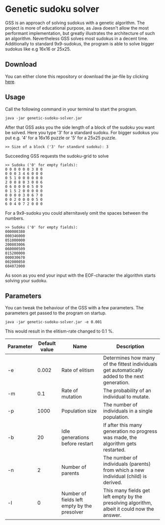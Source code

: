 # Genetic sudoku solver

GSS is an approach of solving sudokus with a genetic algorithm. The project is more of educational purpose, as Java doesn't allow the most performant implementation, but greatly illustrates the architecture of such an algorithm. Nevertheless GSS solves most sudokus in a decent time. Additionally to standard 9x9-sudokus, the program is able to solve bigger sudokus like e.g 16x16 or 25x25.

## Download
You can either clone this repository or download the jar-file by clicking [here](https://github.com/marcelmoosbrugger/genetic-sudoku-solver/raw/master/genetic-sudoku-solver.jar).

## Usage
Call the following command in your terminal to start the program.
```
java -jar genetic-sudoku-solver.jar
```
After that GSS asks you the side length of a block of the sudoku you want be solved. Here you type '3' for a standard sudoku. For bigger sudokus you put e.g. '4' for a 16x16 puzzle or '5' for a 25x25 puzzle.
```
>> Size of a block ('3' for standard sudoku): 3
```
Succeeding GSS requests the sudoku-grid to solve
```
>> Sudoku ('0' for empty fields):
0 0 0 0 0 0 3 8 0
0 0 0 3 4 6 0 0 0
0 5 1 0 0 0 0 0 0
2 0 0 8 0 3 0 0 6
0 6 0 0 0 0 5 0 9
0 1 5 2 0 0 0 0 0
0 0 0 0 3 0 6 7 0
0 0 2 0 0 0 0 5 0
6 0 4 0 7 2 0 0 0
```
For a 9x9-sudoku you could alternitavely omit the spaces between the numbers.
```
>> Sudoku ('0' for empty fields):
000000380
000346000
051000000
200803006
060000509
015200000
000030670
002000050
604072000
```
As soon as you end your input with the EOF-character the algorithm starts solving your sudoku.

## Parameters
You can tweak the behaviour of the GSS with a few parameters. The parameters get passed to the program on startup.
```
java -jar genetic-sudoku-solver.jar -e 0.001
```
This would result in the elitism-rate changed to 0.1 %.

Parameter | Default value | Name | Description
---|---|---|---
-e | 0.002 | Rate of elitism | Determines how many of the fittest individuals get automatically added to the next generation.
-m | 0.1 | Rate of mutation | The probability of an individual to mutate.
-p | 1000 | Population size | The number of individuals in a single population.
-b | 20 | Idle generations before restart | If after this many generation no progress was made, the algorithm gets restarted.
-n | 2 | Number of parents | The number of individuals (parents) from which a new individual (child) is derived.
-l | 0 | Number of fields left empty by the presolver | This many fields get left empty by the presolving algorithm, albeit it could now the answer.
